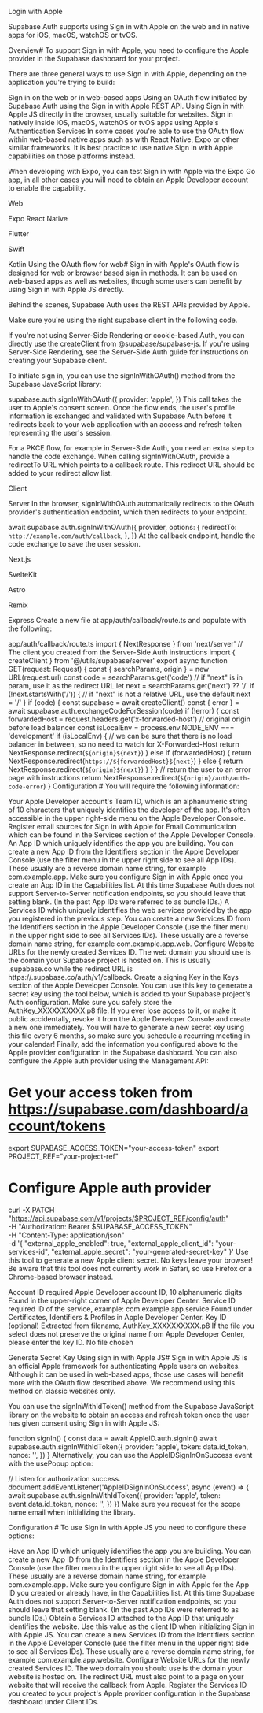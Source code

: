 Login with Apple

Supabase Auth supports using Sign in with Apple on the web and in native apps for iOS, macOS, watchOS or tvOS.

Overview#
To support Sign in with Apple, you need to configure the Apple provider in the Supabase dashboard for your project.

There are three general ways to use Sign in with Apple, depending on the application you're trying to build:

Sign in on the web or in web-based apps
Using an OAuth flow initiated by Supabase Auth using the Sign in with Apple REST API.
Using Sign in with Apple JS directly in the browser, usually suitable for websites.
Sign in natively inside iOS, macOS, watchOS or tvOS apps using Apple's Authentication Services
In some cases you're able to use the OAuth flow within web-based native apps such as with React Native, Expo or other similar frameworks. It is best practice to use native Sign in with Apple capabilities on those platforms instead.

When developing with Expo, you can test Sign in with Apple via the Expo Go app, in all other cases you will need to obtain an Apple Developer account to enable the capability.


Web

Expo React Native

Flutter

Swift

Kotlin
Using the OAuth flow for web#
Sign in with Apple's OAuth flow is designed for web or browser based sign in methods. It can be used on web-based apps as well as websites, though some users can benefit by using Sign in with Apple JS directly.

Behind the scenes, Supabase Auth uses the REST APIs provided by Apple.

Make sure you're using the right supabase client in the following code.

If you're not using Server-Side Rendering or cookie-based Auth, you can directly use the createClient from @supabase/supabase-js. If you're using Server-Side Rendering, see the Server-Side Auth guide for instructions on creating your Supabase client.

To initiate sign in, you can use the signInWithOAuth() method from the Supabase JavaScript library:

supabase.auth.signInWithOAuth({
  provider: 'apple',
})
This call takes the user to Apple's consent screen. Once the flow ends, the user's profile information is exchanged and validated with Supabase Auth before it redirects back to your web application with an access and refresh token representing the user's session.

For a PKCE flow, for example in Server-Side Auth, you need an extra step to handle the code exchange. When calling signInWithOAuth, provide a redirectTo URL which points to a callback route. This redirect URL should be added to your redirect allow list.


Client

Server
In the browser, signInWithOAuth automatically redirects to the OAuth provider's authentication endpoint, which then redirects to your endpoint.

await supabase.auth.signInWithOAuth({
  provider,
  options: {
    redirectTo: `http://example.com/auth/callback`,
  },
})
At the callback endpoint, handle the code exchange to save the user session.


Next.js

SvelteKit

Astro

Remix

Express
Create a new file at app/auth/callback/route.ts and populate with the following:

app/auth/callback/route.ts
import { NextResponse } from 'next/server'
// The client you created from the Server-Side Auth instructions
import { createClient } from '@/utils/supabase/server'
export async function GET(request: Request) {
  const { searchParams, origin } = new URL(request.url)
  const code = searchParams.get('code')
  // if "next" is in param, use it as the redirect URL
  let next = searchParams.get('next') ?? '/'
  if (!next.startsWith('/')) {
    // if "next" is not a relative URL, use the default
    next = '/'
  }
  if (code) {
    const supabase = await createClient()
    const { error } = await supabase.auth.exchangeCodeForSession(code)
    if (!error) {
      const forwardedHost = request.headers.get('x-forwarded-host') // original origin before load balancer
      const isLocalEnv = process.env.NODE_ENV === 'development'
      if (isLocalEnv) {
        // we can be sure that there is no load balancer in between, so no need to watch for X-Forwarded-Host
        return NextResponse.redirect(`${origin}${next}`)
      } else if (forwardedHost) {
        return NextResponse.redirect(`https://${forwardedHost}${next}`)
      } else {
        return NextResponse.redirect(`${origin}${next}`)
      }
    }
  }
  // return the user to an error page with instructions
  return NextResponse.redirect(`${origin}/auth/auth-code-error`)
}
Configuration #
You will require the following information:

Your Apple Developer account's Team ID, which is an alphanumeric string of 10 characters that uniquely identifies the developer of the app. It's often accessible in the upper right-side menu on the Apple Developer Console.
Register email sources for Sign in with Apple for Email Communication which can be found in the Services section of the Apple Developer Console.
An App ID which uniquely identifies the app you are building. You can create a new App ID from the Identifiers section in the Apple Developer Console (use the filter menu in the upper right side to see all App IDs). These usually are a reverse domain name string, for example com.example.app. Make sure you configure Sign in with Apple once you create an App ID in the Capabilities list. At this time Supabase Auth does not support Server-to-Server notification endpoints, so you should leave that setting blank. (In the past App IDs were referred to as bundle IDs.)
A Services ID which uniquely identifies the web services provided by the app you registered in the previous step. You can create a new Services ID from the Identifiers section in the Apple Developer Console (use the filter menu in the upper right side to see all Services IDs). These usually are a reverse domain name string, for example com.example.app.web.
Configure Website URLs for the newly created Services ID. The web domain you should use is the domain your Supabase project is hosted on. This is usually <project-id>.supabase.co while the redirect URL is https://<project-id>.supabase.co/auth/v1/callback.
Create a signing Key in the Keys section of the Apple Developer Console. You can use this key to generate a secret key using the tool below, which is added to your Supabase project's Auth configuration. Make sure you safely store the AuthKey_XXXXXXXXXX.p8 file. If you ever lose access to it, or make it public accidentally, revoke it from the Apple Developer Console and create a new one immediately. You will have to generate a new secret key using this file every 6 months, so make sure you schedule a recurring meeting in your calendar!
Finally, add the information you configured above to the Apple provider configuration in the Supabase dashboard.
You can also configure the Apple auth provider using the Management API:

# Get your access token from https://supabase.com/dashboard/account/tokens
export SUPABASE_ACCESS_TOKEN="your-access-token"
export PROJECT_REF="your-project-ref"
# Configure Apple auth provider
curl -X PATCH "https://api.supabase.com/v1/projects/$PROJECT_REF/config/auth" \
  -H "Authorization: Bearer $SUPABASE_ACCESS_TOKEN" \
  -H "Content-Type: application/json" \
  -d '{
    "external_apple_enabled": true,
    "external_apple_client_id": "your-services-id",
    "external_apple_secret": "your-generated-secret-key"
  }'
Use this tool to generate a new Apple client secret. No keys leave your browser! Be aware that this tool does not currently work in Safari, so use Firefox or a Chrome-based browser instead.

Account ID
required
Apple Developer account ID, 10 alphanumeric digits
Found in the upper-right corner of Apple Developer Center.
Service ID
required
ID of the service, example: com.example.app.service
Found under Certificates, Identifiers & Profiles in Apple Developer Center.
Key ID
(optional)
Extracted from filename, AuthKey_XXXXXXXXXX.p8
If the file you select does not preserve the original name from Apple Developer Center, please enter the key ID.
No file chosen

Generate Secret Key
Using sign in with Apple JS#
Sign in with Apple JS is an official Apple framework for authenticating Apple users on websites. Although it can be used in web-based apps, those use cases will benefit more with the OAuth flow described above. We recommend using this method on classic websites only.

You can use the signInWithIdToken() method from the Supabase JavaScript library on the website to obtain an access and refresh token once the user has given consent using Sign in with Apple JS:

function signIn() {
  const data = await AppleID.auth.signIn()
  await supabase.auth.signInWithIdToken({
    provider: 'apple',
    token: data.id_token,
    nonce: '<nonce used in AppleID.auth.init>',
  })
}
Alternatively, you can use the AppleIDSignInOnSuccess event with the usePopup option:

// Listen for authorization success.
document.addEventListener('AppleIDSignInOnSuccess', async (event) => {
  await supabase.auth.signInWithIdToken({
    provider: 'apple',
    token: event.data.id_token,
    nonce: '<value used in appleid-signin-nonce meta tag>',
  })
})
Make sure you request for the scope name email when initializing the library.

Configuration #
To use Sign in with Apple JS you need to configure these options:

Have an App ID which uniquely identifies the app you are building. You can create a new App ID from the Identifiers section in the Apple Developer Console (use the filter menu in the upper right side to see all App IDs). These usually are a reverse domain name string, for example com.example.app. Make sure you configure Sign in with Apple for the App ID you created or already have, in the Capabilities list. At this time Supabase Auth does not support Server-to-Server notification endpoints, so you should leave that setting blank. (In the past App IDs were referred to as bundle IDs.)
Obtain a Services ID attached to the App ID that uniquely identifies the website. Use this value as the client ID when initializing Sign in with Apple JS. You can create a new Services ID from the Identifiers section in the Apple Developer Console (use the filter menu in the upper right side to see all Services IDs). These usually are a reverse domain name string, for example com.example.app.website.
Configure Website URLs for the newly created Services ID. The web domain you should use is the domain your website is hosted on. The redirect URL must also point to a page on your website that will receive the callback from Apple.
Register the Services ID you created to your project's Apple provider configuration in the Supabase dashboard under Client IDs.